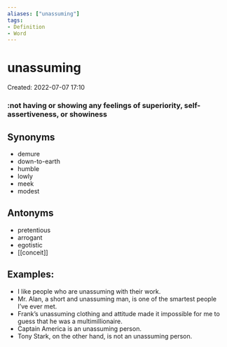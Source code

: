 ```yaml
---
aliases: ["unassuming"]
tags:
- Definition 
- Word
---
```

# unassuming
Created: 2022-07-07 17:10  

### :not having or showing any feelings of superiority, self-assertiveness, or showiness 



## Synonyms 
- demure 
- down-to-earth 
- humble 
- lowly 
- meek 
- modest 

## Antonyms 
- pretentious 
- arrogant 
- egotistic 
- [[conceit]]

## Examples: 
- I like people who are unassuming with their work. 
- Mr. Alan, a short and unassuming man, is one of the smartest people I’ve ever met. 
- Frank’s unassuming clothing and attitude made it impossible for me to guess that he was a multimillionaire. 
- Captain America is an unassuming person. 
- Tony Stark, on the other hand, is not an unassuming person. 